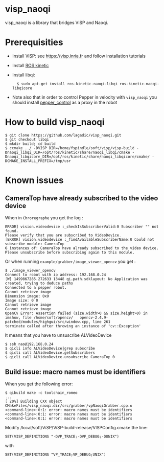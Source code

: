 visp_naoqi
==========

visp_naoqi is a library that bridges ViSP and Naoqi.

# Prerequisities

- Install ViSP: see <https://visp.inria.fr> and follow installation tutorials
- Install [ROS kinetic](http://wiki.ros.org/kinetic/Installation/Ubuntu)
- Install libqi:

        $ sudo apt-get install ros-kinetic-naoqi-libqi ros-kinetic-naoqi-libqicore

- Note also that in order to control Pepper in velocity with `visp_naoqi` you should install [pepper_control](https://github.com/lagadic/pepper_control) as a proxy in the robot

# How to build visp_naoqi

	$ git clone https://github.com/lagadic/visp_naoqi.git
	$ git checkout libqi
	$ mkdir build; cd build
	$ ccmake ../ -DVISP_DIR=/home/fspindle/soft/visp/visp-build -Dnaoqi_libqi_DIR=/opt/ros/kinetic/share/naoqi_libqi/cmake -Dnaoqi_libqicore_DIR=/opt/ros/kinetic/share/naoqi_libqicore/cmake/ -DCMAKE_INSTALL_PREFIX=/tmp/usr

# Known issues

## CameraTop have already subscribed to the video device

When in `Chroregraphe` you get the log :

    ERROR] vision.videodevice :_checkIsSubscriberValid:0 Subscriber "" not found.
    Please verify that you are subscribed to VideoDevice.
    [ERROR] vision.videodevice :_findAvailableSubscriberName:0 Could not subscribe module: CameraTop
    6 instances of: CameraTop have already subscribed to the video device.
    Please unsubscribe before subscribing again to this module.

Or when running `example/grabber/image_viewer_opencv` you get :

    $ ./image_viewer_opencv
    Connect to robot with ip address: 192.168.0.24
    [W] 1499867285.272633 13448 qi.path.sdklayout: No Application was created, trying to deduce paths
    Connected to a pepper robot.
    Cannot retrieve image
    Dimension image: 0x0
    Image size: 0 0
    Cannot retrieve image
    Cannot retrieve image
    OpenCV Error: Assertion failed (size.width>0 && size.height>0) in imshow, file /home/soft/opencv/   opencv-2.4.9-patched/modules/highgui/src/window.cpp, line 261
    terminate called after throwing an instance of 'cv::Exception'

It means that you have to unsuscribe ALVideoDevice

    $ ssh nao@192.168.0.24
    $ qicli info ALVideoDevice|grep subscribe
    $ qicli call ALVideoDevice.getSubscribers
    $ qicli call ALVideoDevice.unsubscribe CameraTop_0

## Build issue: macro names must be identifiers

When you get the following error:

	$ qibuild make -c toolchain_romeo
	...
	[ 20%] Building CXX object CMakeFiles/visp_naoqi.dir/src/grabber/vpNaoqiGrabber.cpp.o
	<command-line>:0:1: error: macro names must be identifiers
	<command-line>:0:1: error: macro names must be identifiers
	<command-line>:0:1: error: macro names must be identifiers

Modify /local/soft/ViSP/ViSP-build-release/VISPConfig.cmake the line:

	SET(VISP_DEFINITIONS "-DVP_TRACE;-DVP_DEBUG;-DUNIX")

with

	SET(VISP_DEFINITIONS "VP_TRACE;VP_DEBUG;UNIX")



